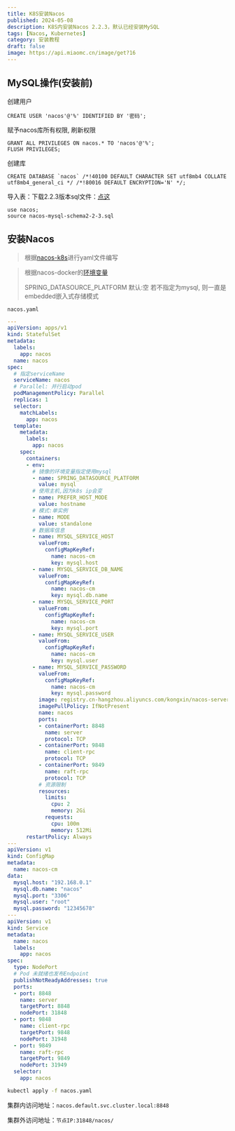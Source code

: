 ```yaml
---
title: K8S安装Nacos
published: 2024-05-08
description: K8S内安装Nacos 2.2.3，默认已经安装MySQL
tags: [Nacos, Kubernetes]
category: 安装教程
draft: false
image: https://api.miaomc.cn/image/get?16
---
```


## MySQL操作(安装前)

创建用户

```mysql
CREATE USER 'nacos'@'%' IDENTIFIED BY '密码';
```

赋予nacos库所有权限, 刷新权限

```mysql
GRANT ALL PRIVILEGES ON nacos.* TO 'nacos'@'%';
FLUSH PRIVILEGES;
```

创建库

```mysql
CREATE DATABASE `nacos` /*!40100 DEFAULT CHARACTER SET utf8mb4 COLLATE utf8mb4_general_ci */ /*!80016 DEFAULT ENCRYPTION='N' */;
```

导入表：下载2.2.3版本sql文件：[点这](https://zwx-blog-oss.oss-cn-hangzhou.aliyuncs.com/file/nacos-mysql-schema2-2-3.sql)

```mysql
use nacos;
source nacos-mysql-schema2-2-3.sql
```

## 安装Nacos

> 根据[nacos-k8s](https://github.com/nacos-group/nacos-k8s/tree/master/deploy/nacos)进行yaml文件编写

>根据nacos-docker的[环境变量](https://github.com/nacos-group/nacos-docker/blob/master/README_ZH.md#%E5%B1%9E%E6%80%A7%E9%85%8D%E7%BD%AE%E5%88%97%E8%A1%A8)
>
>SPRING_DATASOURCE_PLATFORM 默认:空  若不指定为mysql, 则一直是embedded嵌入式存储模式

`nacos.yaml`

```yaml
---
apiVersion: apps/v1
kind: StatefulSet
metadata:
  labels:
    app: nacos
  name: nacos
spec:
  # 指定serviceName
  serviceName: nacos
  # Parallel: 并行启动pod
  podManagementPolicy: Parallel
  replicas: 1
  selector:
    matchLabels:
      app: nacos
  template:
    metadata:
      labels:
        app: nacos
    spec:
      containers:
      - env:
        # 镜像的环境变量指定使用mysql
        - name: SPRING_DATASOURCE_PLATFORM
          value: mysql
        # 使用主机,因为k8s ip会变
        - name: PREFER_HOST_MODE
          value: hostname
        # 模式:单实例
        - name: MODE
          value: standalone
        # 数据库信息
        - name: MYSQL_SERVICE_HOST
          valueFrom:
            configMapKeyRef:
              name: nacos-cm
              key: mysql.host
        - name: MYSQL_SERVICE_DB_NAME
          valueFrom:
            configMapKeyRef:
              name: nacos-cm
              key: mysql.db.name
        - name: MYSQL_SERVICE_PORT
          valueFrom:
            configMapKeyRef:
              name: nacos-cm
              key: mysql.port
        - name: MYSQL_SERVICE_USER
          valueFrom:
            configMapKeyRef:
              name: nacos-cm
              key: mysql.user
        - name: MYSQL_SERVICE_PASSWORD
          valueFrom:
            configMapKeyRef:
              name: nacos-cm
              key: mysql.password
          image: registry.cn-hangzhou.aliyuncs.com/kongxin/nacos-server:v2.2.3
          imagePullPolicy: IfNotPresent
          name: nacos
          ports:
          - containerPort: 8848
            name: server
            protocol: TCP
          - containerPort: 9848
            name: client-rpc
            protocol: TCP
          - containerPort: 9849
            name: raft-rpc
            protocol: TCP
          # 资源限制
          resources:
            limits:
              cpu: 2
              memory: 2Gi
            requests:
              cpu: 100m
              memory: 512Mi
      restartPolicy: Always
---
apiVersion: v1
kind: ConfigMap
metadata:
  name: nacos-cm
data:
  mysql.host: "192.168.0.1"
  mysql.db.name: "nacos"
  mysql.port: "3306"
  mysql.user: "root"
  mysql.password: "12345678"
---
apiVersion: v1
kind: Service
metadata:
  name: nacos
  labels:
    app: nacos
spec:
  type: NodePort
  # Pod 未就绪也发布Endpoint
  publishNotReadyAddresses: true
  ports:
  - port: 8848
    name: server
    targetPort: 8848
    nodePort: 31848
  - port: 9848
    name: client-rpc
    targetPort: 9848
    nodePort: 31948
  - port: 9849
    name: raft-rpc
    targetPort: 9849
    nodePort: 31949
  selector:
    app: nacos 
```

```sh
kubectl apply -f nacos.yaml
```

集群内访问地址：`nacos.default.svc.cluster.local:8848`

集群外访问地址：`节点IP:31848/nacos/`


